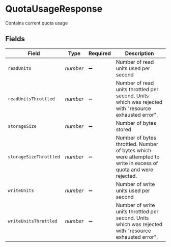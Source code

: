 # QuotaUsageResponse

Contains current quota usage


## Fields

| Field                                                                                                          | Type                                                                                                           | Required                                                                                                       | Description                                                                                                    |
| -------------------------------------------------------------------------------------------------------------- | -------------------------------------------------------------------------------------------------------------- | -------------------------------------------------------------------------------------------------------------- | -------------------------------------------------------------------------------------------------------------- |
| `readUnits`                                                                                                    | *number*                                                                                                       | :heavy_minus_sign:                                                                                             | Number of read units used per second                                                                           |
| `readUnitsThrottled`                                                                                           | *number*                                                                                                       | :heavy_minus_sign:                                                                                             | Number of read units throttled per second. Units which was rejected with "resource exhausted error".           |
| `storageSize`                                                                                                  | *number*                                                                                                       | :heavy_minus_sign:                                                                                             | Number of bytes stored                                                                                         |
| `storageSizeThrottled`                                                                                         | *number*                                                                                                       | :heavy_minus_sign:                                                                                             | Number of bytes throttled. Number of bytes which were attempted to write in excess of quota and were rejected. |
| `writeUnits`                                                                                                   | *number*                                                                                                       | :heavy_minus_sign:                                                                                             | Number of write units used per second                                                                          |
| `writeUnitsThrottled`                                                                                          | *number*                                                                                                       | :heavy_minus_sign:                                                                                             | Number of write units throttled per second. Units which was rejected with "resource exhausted error".          |